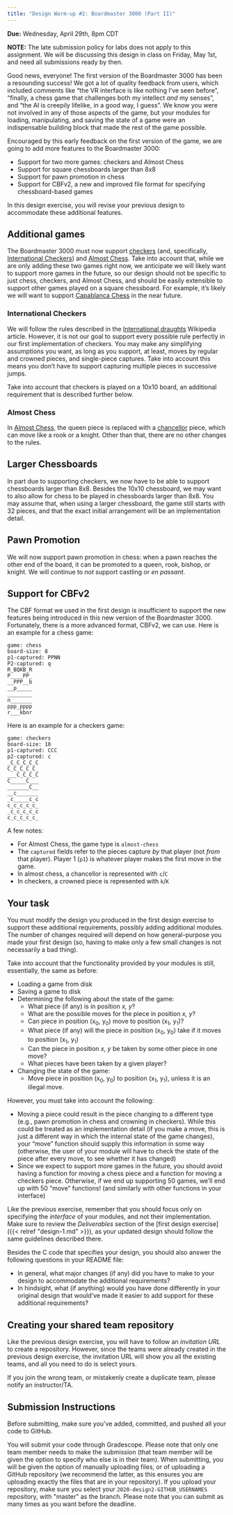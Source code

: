 ```yaml
---
title: "Design Warm-up #2: Boardmaster 3000 (Part II)"
---
```


**Due:** Wednesday, April 29th, 8pm CDT

**NOTE:** The late submission policy for labs does not apply to this assignment. We will be discussing this design in class on Friday, May 1st, and need all submissions ready by then.

Good news, everyone! The first version of the Boardmaster 3000 has been a resounding success! We got a lot of quality feedback from users, which included comments like “the VR interface is like nothing I’ve seen before”, “finally, a chess game that challenges both my intellect _and_ my senses”, and “the AI is creepily lifelike, in a good way, I guess”. We know you were not involved in any of those aspects of the game, but your modules for loading, manipulating, and saving the state of a game were an indispensable building block that made the rest of the game possible.

Encouraged by this early feedback on the first version of the game, we are going to add more features to the Boardmaster 3000:

*   Support for two more games: checkers and Almost Chess
*   Support for square chessboards larger than 8x8
*   Support for pawn promotion in chess
*   Support for CBFv2, a new and improved file format for specifying chessboard-based games

In this design exercise, you will revise your previous design to accommodate these additional features.


## Additional games

The Boardmaster 3000 must now support [checkers](https://en.wikipedia.org/wiki/Draughts) (and, specifically, [International Checkers](https://en.wikipedia.org/wiki/International_draughts)) and [Almost Chess](https://en.wikipedia.org/wiki/Almost_Chess). Take into account that, while we are only adding these two games right now, we anticipate we will likely want to support more games in the future, so our design should not be specific to just chess, checkers, and Almost Chess, and should be easily extensible to support other games played on a square chessboard. For example, it’s likely we will want to support [Capablanca Chess](https://en.wikipedia.org/wiki/Capablanca_Chess) in the near future.


### International Checkers

We will follow the rules described in the [International draughts](https://en.wikipedia.org/wiki/International_draughts) Wikipedia article. However, it is not our goal to support every possible rule perfectly in our first implementation of checkers. You may make any simplifying assumptions you want, as long as you support, at least, moves by regular and crowned pieces, and single-piece captures. Take into account this means you don’t have to support capturing multiple pieces in successive jumps.

Take into account that checkers is played on a 10x10 board, an additional requirement that is described further below.


### Almost Chess

In [Almost Chess](https://en.wikipedia.org/wiki/Almost_Chess), the queen piece is replaced with a [chancellor](https://en.wikipedia.org/wiki/Empress_(chess)) piece, which can move like a rook or a knight. Other than that, there are no other changes to the rules.


## Larger Chessboards

In part due to supporting checkers, we now have to be able to support chessboards larger than 8x8. Besides the 10x10 chessboard, we may want to also allow for chess to be played in chessboards larger than 8x8. You may assume that, when using a larger chessboard, the game still starts with 32 pieces, and that the exact initial arrangement will be an implementation detail.


## Pawn Promotion

We will now support pawn promotion in chess: when a pawn reaches the other end of the board, it can be promoted to a queen, rook, bishop, or knight. We will continue to _not_ support castling or _en passant_.


## Support for CBFv2

The CBF format we used in the first design is insufficient to support the new features being introduced in this new version of the Boardmaster 3000. Fortunately, there is a more advanced format, CBFv2, we can use. Here is an example for a chess game:


```
game: chess
board-size: 8
p1-captured: PPNN
P2-captured: q
R_BQKB_R
P____PP_
__PPP__b
__p_____
________
n_______
ppp_pppp
r___kbnr
```


Here is an example for a checkers game:


```
game: checkers
board-size: 10
p1-captured: CCC
p2-captured: c
_C_C_C_C_C
C_C_C_C_C_
___C_C_C_C
C_____C___
_______C__
__c_______
_c_____c_c
c_c_c_c_c_
_c_c_c_c_c
c_c_c_c_c_
```


A few notes:



*   For Almost Chess, the game type is `almost-chess`
*   The `captured` fields refer to the pieces capture _by_ that player (not _from_ that player). Player 1 (`p1`) is whatever player makes the first move in the game.
*   In almost chess, a chancellor is represented with `c`/`C`
*   In checkers, a crowned piece is represented with `k`/`K`


## Your task

You must modify the design you produced in the first design exercise to support these additional requirements, possibly adding additional modules. The number of changes required will depend on how general-purpose you made your first design (so, having to make only a few small changes is not necessarily a bad thing).

Take into account that the functionality provided by your modules is still, essentially, the same as before:



*   Loading a game from disk
*   Saving a game to disk
*   Determining the following about the state of the game:
    *   What piece (if any) is in position _x, y_?
    *   What are the possible moves for the piece in position _x, y_?
    *   Can piece in position (x<sub>0</sub>, y<sub>0</sub>) move to position (x<sub>1</sub>, y<sub>1</sub>)?
    *   What piece (if any) will the piece in position (x<sub>0</sub>, y<sub>0</sub>) take if it moves to position (x<sub>1</sub>, y<sub>1</sub>)
    *   Can the piece in position _x, y_ be taken by some other piece in one move?
    *   What pieces have been taken by a given player?
*   Changing the state of the game:
    *   Move piece in position (x<sub>0</sub>, y<sub>0</sub>) to position (x<sub>1</sub>, y<sub>1</sub>), unless it is an illegal move.

However, you must take into account the following:



*   Moving a piece could result in the piece changing to a different type (e.g., pawn promotion in chess and crowning in checkers). While this could be treated as an implementation detail (if you make a move, this is just a different way in which the internal state of the game changes), your “move” function should supply this information in some way (otherwise, the user of your module will have to check the state of the piece after every move, to see whether it has changed)
*   Since we expect to support more games in the future, you should avoid having a function for moving a chess piece and a function for moving a checkers piece. Otherwise, if we end up supporting 50 games, we’ll end up with 50 “move” functions! (and similarly with other functions in your interface)

Like the previous exercise, remember that you should focus only on specifying the _interface_ of your modules, and not their implementation. Make sure to review the _Deliverables_ section of the [first design exercise]({{< relref "design-1.md" >}}), as your updated design should follow the same guidelines described there.

Besides the C code that specifies your design, you should also answer the following questions in your README file:

*   In general, what major changes (if any) did you have to make to your design to accommodate the additional requirements?
*   In hindsight, what (if anything) would you have done differently in your original design that would’ve made it easier to add support for these additional requirements?


## Creating your shared team repository

Like the previous design exercise, you will have to follow an *invitation URL* to create a repository. However, since the teams were already created in the previous design exercise, the invitation URL will show you all the existing teams, and all you need to do is select yours.

If you join the wrong team, or mistakenly create a duplicate team, please notify an instructor/TA.

## Submission Instructions

Before submitting, make sure you've added, committed, and pushed all your code to GitHub. 

You will submit your code through Gradescope. Please note that only one team member needs to make the submission (that team member will be given the option to specify who else is in their team). When submitting, you will be given the option of manually uploading files, or of uploading a GitHub repository (we recommend the latter, as this ensures you are uploading exactly the files that are in your repository). If you upload your repository, make sure you select your `2020-design2-GITHUB_USERNAMES` repository, with "master" as the branch. Please note that you can submit as many times as you want before the deadline. 




